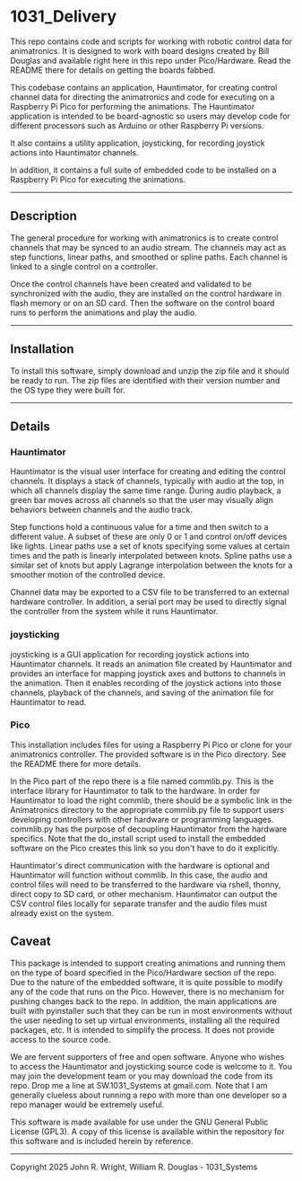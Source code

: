 <!-- john Fri Dec 17 17:35:16 PDT 2023 -->
# 1031_Delivery

This repo contains code and scripts for working with robotic
control data for animatronics.  It is designed to work with
board designs created by Bill Douglas and available right
here in this repo under Pico/Hardware.  Read the README there
for details on getting the boards fabbed.

This codebase contains an application, Hauntimator, for creating control
channel data for directing the animatronics and code for
executing on a Raspberry Pi Pico for performing the animations.
The Hauntimator application is intended to be board-agnostic so
users may develop code for different processors such as 
Arduino or other Raspberry Pi versions.

It also contains a utility application, joysticking, for recording
joystick actions into Hauntimator channels.

In addition, it contains a full suite of embedded code to be
installed on a Raspberry Pi Pico for executing the animations.

***

## Description

The general procedure for working with animatronics is to
create control channels that may be synced to an audio stream.
The channels may act as step functions, linear paths, and
smoothed or spline paths.  Each channel is linked to a single
control on a controller.

Once the control channels have been created and validated to be
synchronized with the audio, they are installed on the control
hardware in flash memory or on an SD card.  Then the software
on the control board runs to perform the animations and play 
the audio.

***

## Installation

To install this software, simply download and unzip the zip file and it should
be ready to run.  The zip files are identified with their version
number and the OS type they were built for.

***

## Details

### Hauntimator

Hauntimator is the visual user interface for creating and editing the
control channels.  It displays a stack of channels, typically with 
audio at the top, in which all channels display the same time range.
During audio playback, a green bar moves across all channels so that
the user may visually align behaviors between channels and the audio
track.

Step functions hold a continuous value for a time and then
switch to a different value.  A subset of these are only 0 or 1
and control on/off devices like lights.  Linear paths use a
set of knots specifying some values at certain times and the
path is linearly interpolated between knots.  Spline paths use
a similar set of knots but apply Lagrange interpolation between the
knots for a smoother motion of the controlled device.

Channel data may be exported to a CSV file to be transferred to an
external hardware controller.  In addition, a serial port may be used to
directly signal the controller from the system while it runs
Hauntimator.

### joysticking

joysticking is a GUI application for recording joystick actions into
Hauntimator channels.  It reads an animation file created by Hauntimator
and provides an interface for mapping joystick axes and buttons to
channels in the animation.  Then it enables recording of the joystick
actions into those channels, playback of the channels, and saving of
the animation file for Hauntimator to read.

### Pico

This installation includes files for using a Raspberry Pi Pico or
clone for your animatronics controller.  The provided software is in 
the Pico directory.  See the README there for more details.

In the Pico part of the repo there is a file named commlib.py.  This
is the interface library for Hauntimator to talk to the hardware.
In order for Hauntimator to load the right commlib, there should be a
symbolic link in the Animatronics directory to the appropriate
commlib.py file to support users developing controllers with other
hardware or programming languages.  commlib.py has the purpose of
decoupling Hauntimator from the hardware specifics.  Note that the
do_install script used to install the embedded software on the Pico
creates this link so you don't have to do it explicitly.

Hauntimator's direct communication with the hardware is optional and
Hauntimator will function without commlib.  In this case, the audio and
control files will need to be transferred to the hardware via rshell,
thonny, direct copy to SD card, or other mechanism.  Hauntimator can
output the CSV control files locally for separate transfer and the
audio files must already exist on the system.

## Caveat

This package is intended to support creating animations and running
them on the type of board specified in the Pico/Hardware section of the
repo.  Due to the nature of the embedded software, it is quite possible
to modify any of the code that runs on the Pico.  However, there is no
mechanism for pushing changes back to the repo.  In addition, the main
applications are built with pyinstaller such that they can be run in
most environments without the user needing to set up virtual environments,
installing all the required packages, etc.  It is intended to simplify
the process.  It does not provide access to the source code.

We are fervent supporters of free and open software.  Anyone who wishes to
access the Hauntimator and joysticking source code is welcome to it.  You
may join the development team or you may download the code from its repo.
Drop me a line at SW.1031_Systems at gmail.com.  Note that I am generally
clueless about running a repo with more than one developer so a repo
manager would be extremely useful.

This software is made available for use under the GNU General Public License (GPL3).
A copy of this license is available within the repository for this software and is
included herein by reference.

***

Copyright 2025 John R. Wright, William R. Douglas - 1031_Systems
